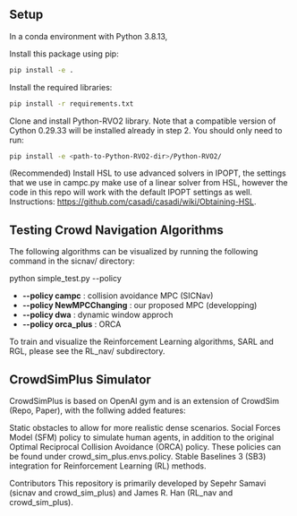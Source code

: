 ## **Setup**

In a conda environment with Python 3.8.13,

Install this package using pip:
```bash
pip install -e .
```
Install the required libraries:

```bash
pip install -r requirements.txt
```
Clone and install Python-RVO2 library. Note that a compatible version of Cython 0.29.33 will be installed already in step 2. You should only need to run:

```bash
pip install -e <path-to-Python-RVO2-dir>/Python-RVO2/
```

(Recommended) Install HSL to use advanced solvers in IPOPT, the settings that we use in campc.py make use of a linear solver from HSL, however the code in this repo will work with the default IPOPT settings as well. Instructions: https://github.com/casadi/casadi/wiki/Obtaining-HSL.

## **Testing Crowd Navigation Algorithms**

The following algorithms can be visualized by running the following command in the sicnav/ directory:

python simple_test.py --policy <policy>

- **--policy campc**  :  collision avoidance MPC (SICNav)
- **--policy NewMPCChanging**  :  our proposed MPC (developping)
- **--policy dwa**  :  dynamic window  approch
- **--policy orca_plus**  :  ORCA 


To train and visualize the Reinforcement Learning algorithms, SARL and RGL, please see the RL_nav/ subdirectory.

## **CrowdSimPlus Simulator**

CrowdSimPlus is based on OpenAI gym and is an extension of CrowdSim (Repo, Paper), with the follwing added features:

Static obstacles to allow for more realistic dense scenarios.
Social Forces Model (SFM) policy to simulate human agents, in addition to the original Optimal Reciprocal Collision Avoidance (ORCA) policy. These policies can be found under crowd_sim_plus.envs.policy.
Stable Baselines 3 (SB3) integration for Reinforcement Learning (RL) methods.

Contributors
This repository is primarily developed by Sepehr Samavi (sicnav and crowd_sim_plus) and James R. Han (RL_nav and crowd_sim_plus).
